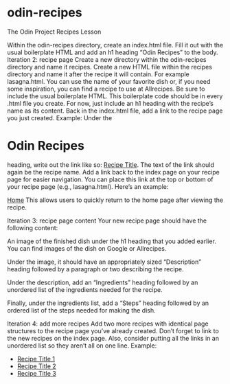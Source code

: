 # odin-recipes
The Odin Project Recipes Lesson

Within the odin-recipes directory, create an index.html file.
Fill it out with the usual boilerplate HTML and add an h1 heading “Odin Recipes” to the body.
Iteration 2: recipe page
Create a new directory within the odin-recipes directory and name it recipes.
Create a new HTML file within the recipes directory and name it after the recipe it will contain. For example lasagna.html. You can use the name of your favorite dish or, if you need some inspiration, you can find a recipe to use at Allrecipes. Be sure to include the usual boilerplate HTML. This boilerplate code should be in every .html file you create.
For now, just include an h1 heading with the recipe’s name as its content.
Back in the index.html file, add a link to the recipe page you just created. Example: Under the <h1>Odin Recipes</h1> heading, write out the link like so: <a href="recipes/recipename.html">Recipe Title</a>. The text of the link should again be the recipe name.
Add a link back to the index page on your recipe page for easier navigation. You can place this link at the top or bottom of your recipe page (e.g., lasagna.html). Here’s an example:

<a href="../index.html">Home</a>
This allows users to quickly return to the home page after viewing the recipe.

Iteration 3: recipe page content
Your new recipe page should have the following content:

An image of the finished dish under the h1 heading that you added earlier. You can find images of the dish on Google or Allrecipes.

Under the image, it should have an appropriately sized “Description” heading followed by a paragraph or two describing the recipe.

Under the description, add an “Ingredients” heading followed by an unordered list of the ingredients needed for the recipe.

Finally, under the ingredients list, add a “Steps” heading followed by an ordered list of the steps needed for making the dish.

Iteration 4: add more recipes
Add two more recipes with identical page structures to the recipe page you’ve already created.
Don’t forget to link to the new recipes on the index page. Also, consider putting all the links in an unordered list so they aren’t all on one line.
Example:

 <ul>
    <li><a href="recipes/yourrecipe.html">Recipe Title 1</a></li>
    <li><a href="recipes/yourrecipe.html">Recipe Title 2</a></li>
    <li><a href="recipes/yourrecipe.html">Recipe Title 3</a></li>
  </ul>
